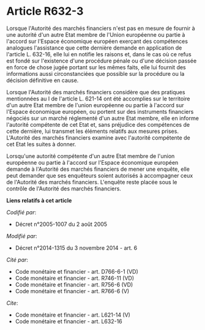 # Article R632-3

Lorsque l'Autorité des marchés financiers n'est pas en mesure de fournir à une autorité d'un autre Etat membre de l'Union
européenne ou partie à l'accord sur l'Espace économique européen exerçant des compétences analogues l'assistance que cette
dernière demande en application de l'article L. 632-16, elle lui en notifie les raisons et, dans le cas où ce refus est fondé
sur l'existence d'une procédure pénale ou d'une décision passée en force de chose jugée portant sur les mêmes faits, elle lui
fournit des informations aussi circonstanciées que possible sur la procédure ou la décision définitive en cause. 

Lorsque l'Autorité des marchés financiers considère que des pratiques mentionnées au I de l'article L. 621-14 ont été
accomplies sur le territoire d'un autre Etat membre de l'union européenne ou partie à l'accord sur l'Espace économique
européen, ou portent sur des instruments financiers négociés sur un marché réglementé d'un autre Etat membre, elle en informe
l'autorité compétente de cet Etat et, sans préjudice des compétences de cette dernière, lui transmet les éléments relatifs
aux mesures prises. L'Autorité des marchés financiers examine avec l'autorité compétente de cet Etat les suites à donner. 

Lorsqu'une autorité compétente d'un autre Etat membre de l'union européenne ou partie à l'accord sur l'Espace économique
européen demande à l'Autorité des marchés financiers de mener une enquête, elle peut demander que ses enquêteurs soient
autorisés à accompagner ceux de l'Autorité des marchés financiers. L'enquête reste placée sous le contrôle de l'Autorité des
marchés financiers.

**Liens relatifs à cet article**

_Codifié par_:

  - Décret n°2005-1007 du 2 août 2005

_Modifié par_:

  - Décret n°2014-1315 du 3 novembre 2014 - art. 6

_Cité par_:

  - Code monétaire et financier - art. D766-6-1 (VD)
  - Code monétaire et financier - art. R746-11 (VD)
  - Code monétaire et financier - art. R756-6 (VD)
  - Code monétaire et financier - art. R766-6 (V)

_Cite_:

  - Code monétaire et financier - art. L621-14 (V)
  - Code monétaire et financier - art. L632-16
